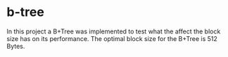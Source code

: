 b-tree
======

In this project a B+Tree was implemented to test what the affect the block size has on its performance. The optimal block size for the B+Tree is 512 Bytes. 